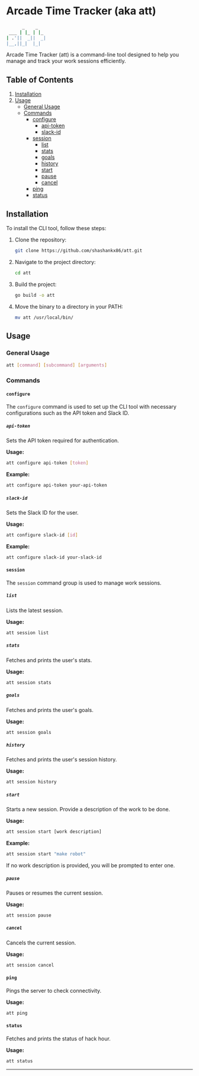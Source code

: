 # Arcade Time Tracker (aka att)

```bash
      _    _   
 ___ | |_ | |_ 
| .'||  _||  _|
|__,||_|  |_|                 
```

Arcade Time Tracker (att) is a command-line tool designed to help you manage and track your work sessions efficiently.

## Table of Contents

1. [Installation](#installation)
2. [Usage](#usage)
    - [General Usage](#general-usage)
    - [Commands](#commands)
        - [configure](#configure)
            - [api-token](#api-token)
            - [slack-id](#slack-id)
        - [session](#session)
            - [list](#list)
            - [stats](#stats)
            - [goals](#goals)
            - [history](#history)
            - [start](#start)
            - [pause](#pause)
            - [cancel](#cancel)
        - [ping](#ping)
        - [status](#status)

## Installation

To install the CLI tool, follow these steps:

1. Clone the repository:
   ```bash
   git clone https://github.com/shashankx86/att.git
   ```

2. Navigate to the project directory:
   ```bash
   cd att
   ```

3. Build the project:
   ```bash
   go build -o att
   ```

4. Move the binary to a directory in your PATH:
   ```bash
   mv att /usr/local/bin/
   ```

## Usage

### General Usage

```bash
att [command] [subcommand] [arguments]
```

### Commands

#### `configure`

The `configure` command is used to set up the CLI tool with necessary configurations such as the API token and Slack ID.

##### `api-token`

Sets the API token required for authentication.

**Usage:**

```bash
att configure api-token [token]
```

**Example:**

```bash
att configure api-token your-api-token
```

##### `slack-id`

Sets the Slack ID for the user.

**Usage:**

```bash
att configure slack-id [id]
```

**Example:**

```bash
att configure slack-id your-slack-id
```

#### `session`

The `session` command group is used to manage work sessions.

##### `list`

Lists the latest session.

**Usage:**

```bash
att session list
```

##### `stats`

Fetches and prints the user's stats.

**Usage:**

```bash
att session stats
```

##### `goals`

Fetches and prints the user's goals.

**Usage:**

```bash
att session goals
```

##### `history`

Fetches and prints the user's session history.

**Usage:**

```bash
att session history
```

##### `start`

Starts a new session. Provide a description of the work to be done.

**Usage:**

```bash
att session start [work description]
```

**Example:**

```bash
att session start "make robot"
```

If no work description is provided, you will be prompted to enter one.

##### `pause`

Pauses or resumes the current session.

**Usage:**

```bash
att session pause
```

##### `cancel`

Cancels the current session.

**Usage:**

```bash
att session cancel
```

#### `ping`

Pings the server to check connectivity.

**Usage:**

```bash
att ping
```

#### `status`

Fetches and prints the status of hack hour.

**Usage:**

```bash
att status
```

---